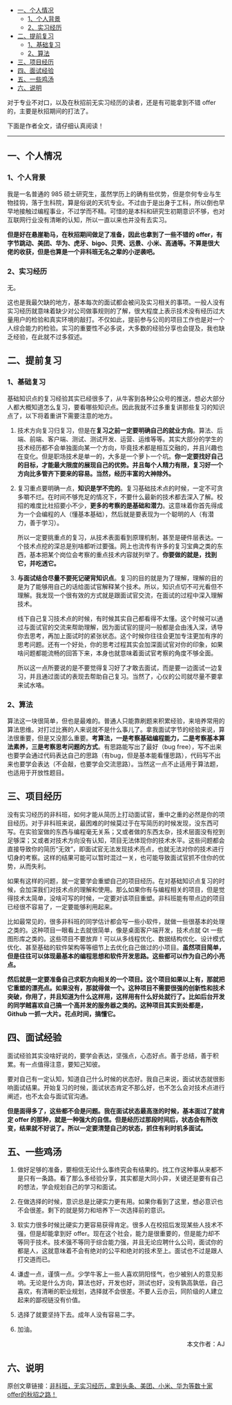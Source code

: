 - [一、个人情况](#一个人情况)
  - [1、个人背景](#1个人背景)
  - [2、实习经历](#2实习经历)
- [二、提前复习](#二提前复习)
  - [1、基础复习](#1基础复习)
  - [2、算法](#2算法)
- [三、项目经历](#三项目经历)
- [四、面试经验](#四面试经验)
- [五、一些鸡汤](#五一些鸡汤)
- [六、说明](#六说明)

对于专业不对口，以及在秋招前无实习经历的读者，还是有可能拿到不错 offer 的，主要是秋招期间的打法了。

下面是作者全文，请仔细认真阅读！

---

## 一、个人情况

### 1、个人背景

我是一名普通的 985 硕士研究生，虽然学历上的确有些优势，但是奈何专业与生物挂钩，落于生科院，算是俗说的天坑专业。不过由于是出身于工科，所以倒也早早地接触过编程事业，不过学而不精。可惜的是本科和研究生初期意识不够，也对互联网行业没有清晰的认知，所以一直以来也并没有去实习。

**但是好在悬崖勒马，在秋招期间做足了准备，因此也拿到了一些不错的 offer，有字节跳动、美团、华为、虎牙、bigo、贝壳、远景、小米、高通等。不算是很大佬的收获，但是也算是一个非科班无名之辈的小逆袭吧。**

### 2、实习经历

无。

这也是我最欠缺的地方，基本每次的面试都会被问及实习相关的事项。一般人没有实习经历就意味着缺少对公司做事规则的了解，很大程度上表示技术没有经历过大量用户的检验和真实环境的敲打。不仅如此，提前参与公司的项目工作也是对一个人综合能力的检验。实习的重要性不必多说，大多数的经验分享也会提及，我也缺乏经验，在此就不过多叙述。

## 二、提前复习

### 1、基础复习

基础知识点的复习经验其实已经很多了，从牛客到各种公众号的推送，想必大部分人都大概知道怎么复习，要看哪些知识点。因此我就不过多重复讲那些复习的知识点了，以下将着重讲下需要注意的地方。

1. 技术方向复习归复习，但是在**复习之前一定要明确自己的就业方向**。算法、后端、前端、客户端、测试、测试开发、运营、运维等等。其实大部分的学生的技术经历都不会单独面向某一个方向，毕竟技术都是相互交融的，并且兴趣也在变化。但是职场技术是单一的，大多是一个萝卜一个坑。**你一定要找好自己的目标，才能最大限度的展现自己的优势。并且每个人精力有限，复习好一个方向比多管齐下要来的容易。当然，经历丰富的大神除外。**

2. 复习重点要明确一点，**知识是学不完的**。复习基础技术点的时候，一定不可贪多嚼不烂。在时间不够充足的情况下，不要什么最新的技术都去深入了解。校招的难度比社招要小不少，**更多的考察的是基础和潜力**。这意味着你首先得成为一个会编程的人（懂基本基础），然后就是要表现为一个聪明的人（有潜力，善于学习）。

    所以一定要挑重点的复习，从技术表面看到原理机制，甚至是硬件层表达。一个技术点挖的深总是别啥都听过要强。网上也流传有许多的复习宝典之类的东西，基本把某个岗位会考察的重点技术内容就列举了。**你要做的就是，找到它，并吃透它。**

3. **与面试结合尽量不要死记硬背知识点**。复习的目的就是为了理解，理解的目的是为了能够用自己的话给面试官解释某个技术。所以，知识点切不可光看但不理解。我发现一个很有效的方式就是跟面试官交流，在面试的过程中深入理解技术。

    线下自己复习技术点的时候，有时候其实自己都看得不太懂。这个时候可以通过与面试官的交流来帮助理解，因为面试官的提问一般都是会由浅入深，诱导你去思考，再加上面试时的紧张状态。这个时候你往往会更加专注更加有序的思考问题。还有一个好处，你的思考过程其实会加深面试官对你的印象，如果啥问题都能流畅的回答下来，本身也就意味着面试官考察的角度不够全面。

    所以这一点所要说的是不要觉得复习好了才敢去面试，而是要一边面试一边复习，并且通过面试的表现去帮助自己复习。当然了，心仪的公司就尽量不要拿来试水咯。

### 2、算法

算法这一块很简单，但也是最难的。普通人只能靠刷题来积累经验，来培养常用的算法思维。对打过比赛的人来说就不是什么事儿了。拿我面试字节的经验来说，算法很重要，但是又没那么重要。**考算法，一是考察基础编程能力，二是考察基本算法素养，三是考察思考问题的方式**。有思路能写出了最好（bug free），写不出来也要学会通过代码表达自己的思路（有bug，但是基本能看懂思路），代码写不出来也要学会表达（不会敲，也要学会交流思路）。当然这一点不止适用于算法题，也适用于开放性题目。

## 三、项目经历

没有实习经历的非科班，如何才能从简历上打动面试官，重中之重的必然是你的项目经历。对于非科班来说，最困难的时候莫过于在写简历的时候发现，没东西可写。在实验室做的东西与编程毫无关系；又或者做的东西太杂，技术层面没有挖到足够深；又或者对技术方向没有认知，项目无法体现你的技术水平。这些问题都会直接导致你的简历“无效”，即面试官无法发现技术亮点，也就无法对你的技术进行切身的考察。这样的结果可能可以暂时混过一关，也可能导致面试官抓不住你的优势，从而失利。

如果有这样的问题，就一定要学会重塑自己的项目经历。在对基础知识点复习的时候，会加深我们对技术点的理解和使用。那么如果你有与编程相关的项目，但是觉得技术太简单，没啥可写的时候，一定要对该项目重塑。非科班能有带点边的项目已经很不容易了，一定要能够利用起来。

比如最常见的，很多非科班的同学估计都会写一些小软件，就做一些很基本的处理之类的。这种项目一眼看上去就很简单，像是桌面客户端开发，技术点就 Qt 一些图形库之类的。这些项目不要放弃！可以从多线程优化、数据结构优化、设计模式优化、甚至基础的软件架构等等细节上去优化自己做过的小项目。**虽然项目简单，但是往往可以体现最基本的编程思想和软件开发思路。这些都可以作为自己的小亮点。**

**然后就是一定要准备自己求职方向相关的一个项目。这个项目如果以上有，那就把它重塑的漂亮点。如果没有，那就得做一个。这种项目不需要很强的创新性和技术突破，你用了，并且知道为什么这样用，这样用有什么好处就行了。比如后台开发的同学贼喜欢自己搞一个高并发的服务器之类的。这种项目其实到处都是，Github 一抓一大片。花点时间，搞懂它。**

## 四、面试经验

面试经验其实没啥好说的，要学会表达，坚强点，心态好点。善于总结，善于积累。有一点值得注意，要知己知彼。

要对自己有一定认知，知道自己什么时候的状态好。我自己来说，面试状态就很影响面试结果。开始复习的时候，面试状态肯定不那么好，也不怎么会对技术点进行阐述，也不太会与面试官沟通。

**但是面得多了，这些都不会是问题。我在面试状态最高涨的时候，基本面过了就肯定 offer 的那种，就是一种强大的自信。但是经历过那段时间后，状态会有所改变，结果就不好说了。所以一定要清楚自己的状态，抓住有利时机多面试。**

## 五、一些鸡汤

1. 做好足够的准备，要相信无论什么事终究会有结果的。找工作这种事从来都不是只有一条路。看了那么多经验分享，其实都是大同小异，关键还是要有自己的想法，学会规划自己的学习和面试。

2. 在做选择的时候，意识总是比硬实力更有用。如果你看到了这里，想必意识也不会很差。剩下的就是努力和培养下一次选择前的意识。

3. 软实力很多时候比硬实力更容易获得肯定。很多人在校招后发现某些人技术不强，但是却能拿到好 offer。现在这个社会，能力是很重要的，但是能力却不等同于技术。技术强不等同于综合能力强，并且无论应聘什么公司，面试你的都是人，这就意味着不会有绝对的公平和绝对的技术至上。面试也不过是跟人打交道而已。

4. 谦虚一点，谨慎一点。少学牛客上一些人喜欢阴阳怪气，也少被别人的意见影响。无论是什么方向，算法也好，开发也好，测试也好，没有孰高孰低，自己喜欢，有清晰的职业规划，选择就不会很差。不要人云亦云，同阶级的人建立起来的鄙视链没有价值。

5. 选择了就要坚持下去。成年人没有容易二字。

6. 加油。

<p align=right>本文作者：AJ</p>

## 六、说明

原创文章链接：[非科班，无实习经历，拿到头条、美团、小米、华为等数十家offer的秋招之路！](https://mp.weixin.qq.com/s?__biz=MzU4MjQ3NzEyNA==&mid=2247484724&idx=1&sn=313c150187e5b234f9b698b235ced3c2&chksm=fdb6f11fcac178096d88e7a6e716b8ec6a6d88c03851001d676ba7d7554b2d9ec3424222bbf8&token=1698861862&lang=zh_CN#rd)
